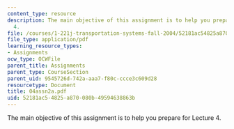 ```yaml
---
content_type: resource
description: The main objective of this assignment is to help you prepare for Lecture
  4.
file: /courses/1-221j-transportation-systems-fall-2004/52181ac54825a870080b49594638863b_04assn2a.pdf
file_type: application/pdf
learning_resource_types:
- Assignments
ocw_type: OCWFile
parent_title: Assignments
parent_type: CourseSection
parent_uid: 9545726d-742a-aaa7-f80c-ccce3c609d28
resourcetype: Document
title: 04assn2a.pdf
uid: 52181ac5-4825-a870-080b-49594638863b
---
```

The main objective of this assignment is to help you prepare for Lecture 4.

